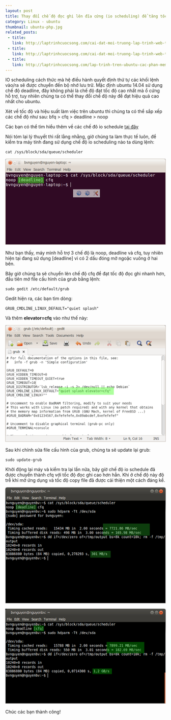 ```yaml
---
layout: post
title: Thay đổi chế độ đọc ghi lên đĩa cứng (io scheduling) để tăng tốc ubuntu
category: Linux - ubuntu
thumbnail: ubuntu-php.jpg
related_posts:
 - title: 
   link: http://laptrinhcuocsong.com/cai-dat-moi-truong-lap-trinh-web-tren-ubuntu-phan-2.html
 - title: 
   link: http://laptrinhcuocsong.com/cai-dat-moi-truong-lap-trinh-web-tren-ubuntu-phan-1.html
 - title: 
   link: http://laptrinhcuocsong.com/lap-trinh-tren-ubuntu-cac-phan-mem-web-developer-can-cai-dat.html
---
```


IO scheduling cách thức mà hệ điều hành quyết định thứ tự các khối lệnh vào/ra sẽ được chuyển đến bộ nhớ lưu trữ. Mặc định ubuntu 14.04 sử dụng chế độ deadline, đây không phải là chế độ đạt tốc độ cao nhất mà ổ cứng hỗ trợ, tuy nhiên chúng ta có thể thay đổi chế độ này để đạt hiệu quả cao nhất cho ubuntu.

Xét về tốc độ và hiệu suất làm việc trên ubuntu thì chúng ta có thể sắp xếp các chế độ như sau: bfq > cfq > deadline > noop

Các bạn có thể tìm hiểu thêm về các chế đô io schedule [tại đây](https://tinhte.vn/threads/cpu-governor-i-o-scheduler-la-gi-va-chung-anh-huong-nhu-the-nao-den-thiet-bi-android.2082989/#post-37408151)

Nói tóm lại lý thuyết thì rất lằng nhằng, giờ chúng ta làm thực tế luôn, để kiểm tra máy tính đang sử dụng chế độ io scheduling nào ta dùng lệnh:

```
cat /sys/block/sda/queue/scheduler
```
![chế độ io schedule](images/ubuntu-deadline.png)

Như bạn thấy, máy mình hỗ trợ 3 chế độ là noop, deadline và cfq, tuy nhiên hiện tại đang sử dụng [deadline] vì có 2 dấu đóng mở ngoặc vuông ở hai bên.

Bây giờ chúng ta sẽ chuyển lên chế độ cfq để đạt tốc độ đọc ghi nhanh hơn, đầu tiên mở file cấu hình của grub bằng lệnh:

```
sudo gedit /etc/default/grub
```

Gedit hiện ra, các bạn tìm dòng:

```
GRUB_CMDLINE_LINUX_DEFAULT="quiet splash"
```

Và thêm **elevator=cfq** vào như thế này:

![sửa chế độ io schedule](images/deadline-to-cfq.png)

Sau khi chỉnh sửa file cấu hình của grub, chúng ta sẽ update lại grub:

```
sudo update-grub
```

Khởi động lại máy và kiểm tra lại lần nữa, bây giờ chế độ io schedule đã được chuyển thành cfq với tốc độ đọc ghi cao hơn hẳn. Khi ở chế độ này độ trễ khi mở ứng dụng và tốc độ copy file đã được cải thiện một cách đáng kể.

![sửa chế độ io schedule](images/io-scheduler-before.png)

![sửa chế độ io schedule](images/io-scheduler-affter.png)

Chúc các bạn thành công!

